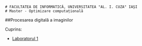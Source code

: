 ```
# FACULTATEA DE INFORMATICĂ, UNIVERSITATEA "AL. I. CUZA" IAȘI
# Master - Optimizare computațională
```

##Procesarea digitală a imaginilor

Cuprins:

- [Laboratorul 1](lab1)
